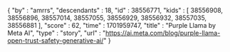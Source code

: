 {
  "by" : "amrrs",
  "descendants" : 18,
  "id" : 38556771,
  "kids" : [ 38556908, 38556896, 38557014, 38557055, 38556929, 38556932, 38557035, 38556881 ],
  "score" : 62,
  "time" : 1701959747,
  "title" : "Purple Llama by Meta AI",
  "type" : "story",
  "url" : "https://ai.meta.com/blog/purple-llama-open-trust-safety-generative-ai/"
}
